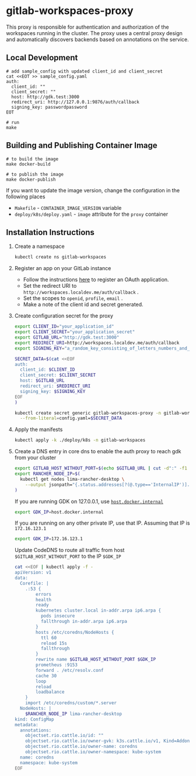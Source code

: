 # gitlab-workspaces-proxy

This proxy is responsible for authentication and authorization of the workspaces running in the cluster.
The proxy uses a central proxy design and automatically discovers backends based on annotations on the service.

## Local Development

```shell
# add sample_config with updated client_id and client_secret
cat <<EOT >> sample_config.yaml
auth:
  client_id: ""
  client_secret: ""
  host: http://gdk.test:3000
  redirect_uri: http://127.0.0.1:9876/auth/callback
  signing_key: passwordpassword
EOT

# run
make
```

## Building and Publishing Container Image

```shell
# to build the image
make docker-build

# to publish the image
make docker-publish
```

If you want to update the image version, change the configuration in the following places
- `Makefile` - `CONTAINER_IMAGE_VERSION` variable
- `deploy/k8s/deploy.yaml` - `image` attribute for the `proxy` container

## Installation Instructions

1. Create a namespace

    ```sh
    kubectl create ns gitlab-workspaces
    ```

2. Register an app on your GitLab instance

    - Follow the instructions [here](https://docs.gitlab.com/ee/integration/oauth_provider.html) to register an OAuth application.
    - Set the redirect URI to `http://workspaces.localdev.me/auth/callback` .
    - Set the scopes to `openid`, `profile`, `email` .
    - Make a note of the client id and secret generated.

3. Create configuration secret for the proxy

    ```sh
    export CLIENT_ID="your_application_id"
    export CLIENT_SECRET="your_application_secret"
    export GITLAB_URL="http://gdk.test:3000"
    export REDIRECT_URI=http://workspaces.localdev.me/auth/callback
    export SIGNING_KEY="a_random_key_consisting_of_letters_numbers_and_special_chars"

    SECRET_DATA=$(cat <<EOF
    auth:
      client_id: $CLIENT_ID
      client_secret: $CLIENT_SECRET
      host: $GITLAB_URL
      redirect_uri: $REDIRECT_URI
      signing_key: $SIGNING_KEY
    EOF
    )

    kubectl create secret generic gitlab-workspaces-proxy -n gitlab-workspaces \
      --from-literal=config.yaml=$SECRET_DATA
    ```

4. Apply the manifests

    ```sh
    kubectl apply -k ./deploy/k8s -n gitlab-workspaces
    ```

5. Create a DNS entry in core dns to enable the auth proxy to reach gdk from your cluster

    ```sh
    export GITLAB_HOST_WITHOUT_PORT=$(echo $GITLAB_URL | cut -d":" -f1 | cut -d "/" -f3)
    export RANCHER_NODE_IP=$(
      kubectl get nodes lima-rancher-desktop \
        --output jsonpath="{.status.addresses[?(@.type=='InternalIP')].address}"
    )
    ```

    If you are running GDK on 127.0.0.1, use [`host.docker.internal`](https://github.com/rancher-sandbox/rancher-desktop/issues/3686#issuecomment-1379539298)

    ```sh
    export GDK_IP=host.docker.internal
    ```

    If you are running on any other private IP, use that IP. Assuming that IP is `172.16.123.1`

    ```sh
    export GDK_IP=172.16.123.1
    ```

    Update CodeDNS to route all traffic from host `$GITLAB_HOST_WITHOUT_PORT` to the IP `$GDK_IP`

    ```sh
    cat <<EOF | kubectl apply -f -
    apiVersion: v1
    data:
      Corefile: |
        .:53 {
            errors
            health
            ready
            kubernetes cluster.local in-addr.arpa ip6.arpa {
              pods insecure
              fallthrough in-addr.arpa ip6.arpa
            }
            hosts /etc/coredns/NodeHosts {
              ttl 60
              reload 15s
              fallthrough
            }
            rewrite name $GITLAB_HOST_WITHOUT_PORT $GDK_IP
            prometheus :9153
            forward . /etc/resolv.conf
            cache 30
            loop
            reload
            loadbalance
        }
        import /etc/coredns/custom/*.server
      NodeHosts: |
        $RANCHER_NODE_IP lima-rancher-desktop
    kind: ConfigMap
    metadata:
      annotations:
        objectset.rio.cattle.io/id: ""
        objectset.rio.cattle.io/owner-gvk: k3s.cattle.io/v1, Kind=Addon
        objectset.rio.cattle.io/owner-name: coredns
        objectset.rio.cattle.io/owner-namespace: kube-system
      name: coredns
      namespace: kube-system
    EOF
    ```
